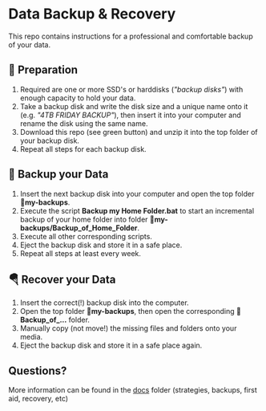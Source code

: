 Data Backup & Recovery
======================

This repo contains instructions for a professional and comfortable backup of your data.

🔧 Preparation
---------------
1. Required are one or more SSD's or harddisks (*"backup disks"*) with enough capacity to hold your data.
2. Take a backup disk and write the disk size and a unique name onto it (e.g. *"4TB FRIDAY BACKUP"*), then insert it into your computer and rename the disk using the same name.
3. Download this repo (see green button) and unzip it into the top folder of your backup disk.
4. Repeat all steps for each backup disk.

💾 Backup your Data
--------------------
1. Insert the next backup disk into your computer and open the top folder **📁my-backups**.
2. Execute the script **Backup my Home Folder.bat** to start an incremental backup of your home folder into folder **📁my-backups/Backup_of_Home_Folder**. 
3. Execute all other corresponding scripts.
4. Eject the backup disk and store it in a safe place.
5. Repeat all steps at least every week.

🪂 Recover your Data
---------------------
1. Insert the correct(!) backup disk into the computer.
2. Open the top folder **📁my-backups**,  then open the corresponding **📁Backup_of_...** folder.
3. Manually copy (not move!) the missing files and folders onto your media.
4. Eject the backup disk and store it in a safe place again.

Questions?
----------
More information can be found in the [docs](docs) folder (strategies, backups, first aid, recovery, etc)
